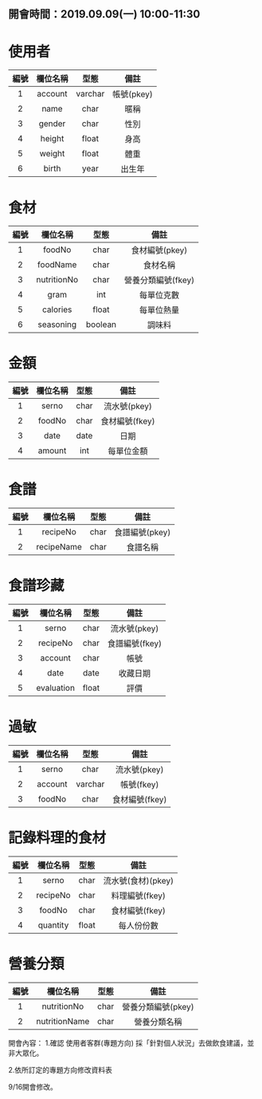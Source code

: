 ## 開會時間：2019.09.09(一) 10:00-11:30 ##
使用者
=========================
|     編號    |     欄位名稱     |     型態     |     備註     |
|:-----------:|:---------------:|:------------:|:-----------:|
|      1      |     account     |    varchar   |  帳號(pkey)  |
|      2      |     name        |    char      |     暱稱     |
|      3      |     gender      |    char      |     性別     |
|      4      |     height      |    float     |     身高     |
|      5      |     weight      |    float     |     體重     |
|      6      |     birth       |    year      |     出生年   |


食材
=========================
|     編號    |     欄位名稱     |     型態     |     備註     |
|:-----------:|:---------------:|:------------:|:-----------:|
|      1      |     foodNo      |     char     |食材編號(pkey)|
|      2      |     foodName    |     char     |   食材名稱    |
|      3      |     nutritionNo |     char     |營養分類編號(fkey)|
|      4      |     gram        |     int      |   每單位克數  |
|      5      |     calories    |     float    |   每單位熱量  |
|      6      |     seasoning   |     boolean  |   調味料      |


金額
=========================
|     編號    |     欄位名稱     |     型態     |     備註     |
|:-----------:|:---------------:|:------------:|:-----------:|
|      1      |     serno       |     char     | 流水號(pkey) |
|      2      |     foodNo      |     char     | 食材編號(fkey)|
|      3      |     date        |     date     |     日期      |
|      4      |     amount      |     int      |   每單位金額   |


食譜
=========================
|     編號    |     欄位名稱     |     型態     |     備註     |
|:-----------:|:---------------:|:------------:|:-----------:|
|      1      |     recipeNo    |      char    | 食譜編號(pkey)|
|      2      |     recipeName  |      char    | 食譜名稱     |


食譜珍藏
=========================
|     編號    |     欄位名稱     |     型態     |     備註     |
|:-----------:|:---------------:|:------------:|:-----------:|
|      1      |     serno       |    char      | 流水號(pkey)|
|      2      |     recipeNo    |    char      | 食譜編號(fkey)|
|      3      |     account     |    char      |     帳號    |
|      4      |     date        |    date      |   收藏日期  |
|      5      |     evaluation  |    float     |     評價    |


過敏
=========================
|     編號    |     欄位名稱     |     型態     |     備註     |
|:-----------:|:---------------:|:------------:|:-----------:|
|      1      |      serno      |     char     | 流水號(pkey) |
|      2      |      account    |     varchar  | 帳號(fkey)   |
|      3      |      foodNo     |     char     | 食材編號(fkey)|


記錄料理的食材
=========================
|     編號    |     欄位名稱     |     型態     |     備註     |
|:-----------:|:---------------:|:------------:|:-----------:|
|      1      |      serno      |     char     | 流水號(食材)(pkey) |
|      2      |      recipeNo   |     char     | 料理編號(fkey)|
|      3      |      foodNo     |     char     | 食材編號(fkey)|
|      4      |      quantity   |     float    | 每人份份數    |


營養分類
=========================
|     編號    |     欄位名稱     |     型態     |     備註     |
|:-----------:|:---------------:|:------------:|:-----------:|
|      1      |   nutritionNo   |     char     |營養分類編號(pkey) |
|      2      |   nutritionName |     char     |營養分類名稱  |


開會內容：
1.確認 使用者客群(專題方向)
採「針對個人狀況」去做飲食建議，並非大眾化。

2.依所訂定的專題方向修改資料表

9/16開會修改。

